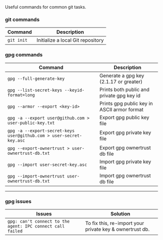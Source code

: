 Useful commands for common git tasks.

### git commands

| Command    | Description                       |
| ---------- | --------------------------------- |
| `git init` | Initialize a local Git repository |

### gpg commands

| Command                                                             | Description                                 |
| ------------------------------------------------------------------- | ------------------------------------------- |
| `gpg --full-generate-key`                                           | Generate a gpg key (2.1.17 or greater)      |
| `gpg --list-secret-keys --keyid-format=long`                        | Prints both public and private gpg key id   |
| `gpg --armor --export <key-id>`                                     | Prints gpg public key in ASCII armor format |
| `gpg -a --export user@github.com > user-public-key.txt`             | Export gpg public key file                  |
| `gpg -a --export-secret-keys user@github.com > user-secret-key.asc` | Export gpg private key file                 |
| `gpg --export-ownertrust > user-ownertrust-db.txt`                  | Export gpg ownertrust db file               |
| `gpg --import user-secret-key.asc`                                  | Import gpg private key file                 |
| `gpg --import-ownertrust user-ownertrust-db.txt`                    | Import gpg ownertrust db file               |

---

### gpg issues

| Issues                                                     | Solution                                                 |
| ---------------------------------------------------------- | -------------------------------------------------------- |
| `gpg: can't connect to the agent: IPC connect call failed` | To fix this, re-import your private key & ownertrust db. |
